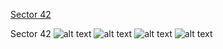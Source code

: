 [Sector 42](#sector42)

<a name = "sector42"></a>
Sector 42
![alt text](/images/WASP-028_Sector_42/WASP-028_Sector_42_a_TimeSeries.png)
![alt text](/images/WASP-028_Sector_42/WASP-028_Sector_42_b_FoldedLightCurve.png)
![alt text](/images/WASP-028_Sector_42/WASP-028_Sector_42_b_IndividualTransitsWithFit.png)
![alt text](/images/WASP-028_Sector_42/WASP-028_Sector_42_c_TimingResiduals.png)

